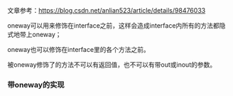 文章参考：https://blog.csdn.net/anlian523/article/details/98476033

oneway可以用来修饰在interface之前，这样会造成interface内所有的方法都隐式地带上oneway；

oneway也可以修饰在interface里的各个方法之前。


被oneway修饰了的方法不可以有返回值，也不可以有带out或inout的参数。


### 带oneway的实现